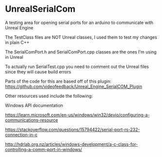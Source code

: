 # UnrealSerialCom
A testing area for opening serial ports for an arduino to communicate with Unreal Engine

The TestClass files are NOT Unreal classes, I used them to test my changes in plain C++

The SerialComPort.h and SerialComPort.cpp classes are the ones I'm using in Unreal

To actually run SerialTest.cpp you need to comment out the Unreal files since they will cause build errors



Parts of the code for this are based off of this plugin: https://github.com/videofeedback/Unreal_Engine_SerialCOM_Plugin


Other resources used include the following:

Windows API documentation

https://learn.microsoft.com/en-us/windows/win32/devio/configuring-a-communications-resource

https://stackoverflow.com/questions/15794422/serial-port-rs-232-connection-in-c

http://hdrlab.org.nz/articles/windows-development/a-c-class-for-controlling-a-comm-port-in-windows/
